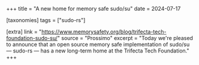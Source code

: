 +++
title = "A new home for memory safe sudo/su"
date = 2024-07-17

[taxonomies]
tags = ["sudo-rs"]

[extra]
link = "https://www.memorysafety.org/blog/trifecta-tech-foundation-sudo-su/"
source = "Prossimo"
excerpt = "Today we're pleased to announce that an open source memory safe implementation of sudo/su — sudo-rs — has a new long-term home at the Trifecta Tech Foundation."
+++